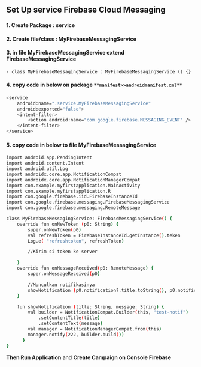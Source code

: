 ## Set Up service Firebase Cloud Messaging
#### 1. Create Package : service
#### 2. Create file/class : MyFirebaseMessagingService
#### 3. in file MyFirebaseMessagingService extend FirebaseMessagingService
    - class MyFirebaseMessagingService : MyFirebaseMessagingService () {}

#### 4. copy code in below on package `**manifest>>androidmanifest.xml**`
```sh
<service
    android:name=".service.MyFirebaseMessagingService"
    android:exported="false">
    <intent-filter>
        <action android:name="com.google.firebase.MESSAGING_EVENT" />
    </intent-filter>
</service>
```

#### 5. copy code in below to file MyFirebaseMessagingService


```sh
import android.app.PendingIntent 
import android.content.Intent
import android.util.Log
import androidx.core.app.NotificationCompat
import androidx.core.app.NotificationManagerCompat
import com.example.myfirstapplication.MainActivity
import com.example.myfirstapplication.R
import com.google.firebase.iid.FirebaseInstanceId 
import com.google.firebase.messaging.FirebaseMessagingService
import com.google.firebase.messaging.RemoteMessage

class MyFirebaseMessagingService: FirebaseMessagingService() {
    override fun onNewToken (p0: String) {
        super.onNewToken(p0)
        val refreshToken = FirebaseInstanceId.getInstance().teken
        Log.e( "refreshtoken", refreshToken)

        //Kirim si token ke server

    }
    override fun onMessageReceived(p0: RemoteMessage) {
        super.onMessageReceived(p0)

        //Munculkan notifikasinya
        showNotification (p0.notification?.title.toString(), p0.notification?.body.toString())
    }

    fun showNotification (title: String, message: String) {
        val builder = NotificationCompat.Builder(this, "test-notif")
            .setContentTitle(title)
            .setContentText(message)
        val manager = NotificationManagerCompat.from(this)
        manager.notify(222, builder.build())
      }
}
```

**Then Run Application**
and **Create Campaign on Console Firebase**
